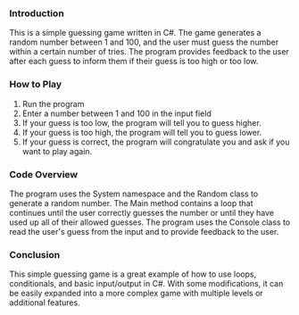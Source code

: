 ### **Introduction**

This is a simple guessing game written in C#. The game generates a random number between 1 and 100, and the user must guess the number within a certain number of tries. The program provides feedback to the user after each guess to inform them if their guess is too high or too low.

### **How to Play**

1. Run the program
2. Enter a number between 1 and 100 in the input field
3. If your guess is too low, the program will tell you to guess higher.
4. If your guess is too high, the program will tell you to guess lower.
5. If your guess is correct, the program will congratulate you and ask if you want to play again.

### **Code Overview**

The program uses the System namespace and the Random class to generate a random number. The Main method contains a loop that continues until the user correctly guesses the number or until they have used up all of their allowed guesses. The program uses the Console class to read the user's guess from the input and to provide feedback to the user.

### **Conclusion**

This simple guessing game is a great example of how to use loops, conditionals, and basic input/output in C#. With some modifications, it can be easily expanded into a more complex game with multiple levels or additional features.
